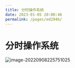 ```yaml
---
title: 分时操作系统
date: 2023-01-05 20:00:46
permalink: /pages/ed294b/
---
```

# 分时操作系统

![image-20220908225751025](https://static.pil0txia.com/picgo/image-20220908225751025.png)

